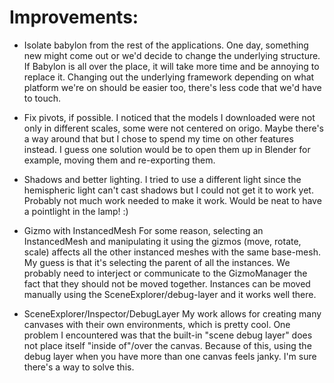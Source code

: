 # Improvements:
* Isolate babylon from the rest of the applications.
    One day, something new might come out or we'd decide to change the underlying structure.
    If Babylon is all over the place, it will take more time and be annoying to replace it.
    Changing out the underlying framework depending on what platform we're on should be easier too, there's less code that we'd have to touch.

* Fix pivots, if possible.
    I noticed that the models I downloaded were not only in different scales, some were not centered on origo.
    Maybe there's a way around that but I chose to spend my time on other features instead.
    I guess one solution would be to open them up in Blender for example, moving them and re-exporting them.

* Shadows and better lighting.
    I tried to use a different light since the hemispheric light can't cast shadows but I could not get it to work yet. Probably not much work needed to make it work.
    Would be neat to have a pointlight in the lamp! :)

* Gizmo with InstancedMesh
    For some reason, selecting an InstancedMesh and manipulating it using the gizmos (move, rotate, scale) affects all the other instanced meshes with the same base-mesh.
    My guess is that it's selecting the parent of all the instances. We probably need to interject or communicate to the GizmoManager the fact that
    they should not be moved together. Instances can be moved manually using the SceneExplorer/debug-layer and it works well there.

* SceneExplorer/Inspector/DebugLayer
    My work allows for creating many canvases with their own environments, which is pretty cool. One problem I encountered was that the built-in "scene debug layer" does not place itself "inside of"/over the canvas. Because of this, using the debug layer when you have more than one canvas feels janky. I'm sure there's a way to solve this.